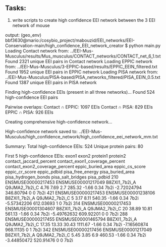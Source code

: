 ## Tasks:
1. write scripts to create high confidence EEI network between the 3 EEI network of mouse


output:
(geo_env) bbf3630@mario:/cosybio_project/mabouzid/EEI_networks/EEI-Conservation-main/high_confidence_EEI_network_creator $ python main.py 
Loading Contact network from: ../EEI-Mus-Musculus/results/Mus_musculus/CONTACT_networks/CONTACT_net_6_1.txt
  Found 2321 unique EEI pairs in Contact network
Loading EPPIC network from: ../EEI-Mus-Musculus/3-EPPIC-based/results/EPPIC_EEIN_filtered.txt
  Found 1952 unique EEI pairs in EPPIC network
Loading PISA network from: ../EEI-Mus-Musculus/PISA-based/PISA_networks_filtered/PISA_EEIN_0.5.txt
  Found 1387 unique EEI pairs in PISA network

Finding high-confidence EEIs (present in all three networks)...
  Found 524 high-confidence EEI pairs

Pairwise overlaps:
  Contact ∩ EPPIC: 1097 EEIs
  Contact ∩ PISA: 829 EEIs
  EPPIC ∩ PISA: 926 EEIs

Creating comprehensive high-confidence network...

High-confidence network saved to: ../EEI-Mus-Musculus/high_confidence_network/high_confidence_eei_network_mm.txt

Summary:
  Total high-confidence EEIs: 524
  Unique protein pairs: 80

First 5 high-confidence EEIs:
                  exon1               exon2       protein1       protein2 contact_jaccard_percent contact_exon1_coverage_percent contact_exon2_coverage_percent eppic_buried_area eppic_cs_score eppic_cr_score eppic_pdbid pisa_free_energy pisa_buried_area pisa_hydrogen_bonds pisa_salt_bridges pisa_pdbid
210  ENSMUSE00000217453  ENSMUSE00001217049  B8ZXI1_7b2i_A  Q9JMA2_7b2i_C                    4.76                           7.69                            2.7            285.32          -1.66           0.34        7b2i      -2.72024794        346.80794                   0                 0       7b2i
421  ENSMUSE00000217453  ENSMUSE00001238106  B8ZXI1_7b2i_A  Q9JMA2_7b2i_C                       5                           3.17                           8.11            540.35          -1.66           0.34        7b2i      -5.57342206        612.03693                   1                 0       7b2i
314  ENSMUSE00000217453  ENSMUSE00001304607  B8ZXI1_7b2i_A  Q9JMA2_7b2i_C                      20                          38.89                          10.81            561.13          -1.66           0.34        7b2i      -5.49762632        609.92201                   0                 0       7b2i
288  ENSMUSE00000217455  ENSMUSE00001465794  B8ZXI1_7b2i_A  Q9JMA2_7b2i_C                   17.35                          13.33                          30.43           1111.67          -1.66           0.34        7b2i      -7.16560874        968.11135                   0                 1       7b2i
342  ENSMUSE00000217456  ENSMUSE00001217049  B8ZXI1_7b2i_A  Q9JMA2_7b2i_C                    5.45                           3.85                            6.9            460.53          -1.66           0.34        7b2i      -3.44850472        520.91476                   0                 0       7b2i
